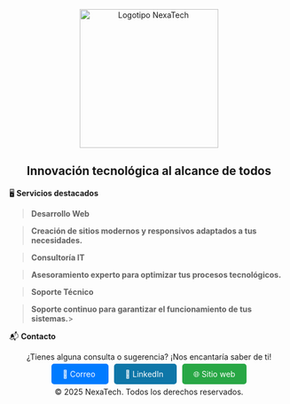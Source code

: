 <div align="center">
  <img src="https://drive.google.com/uc?export=view&id=1jQqHRUQvVivyRSluWGEHYsqKSDFrGQit" alt="Logotipo NexaTech" width="250"/>
  <h2>Innovación tecnológica al alcance de todos</h2>
</div>

🖥️ **Servicios destacados**

  > **Desarrollo Web**
    
  > **Creación de sitios modernos y responsivos adaptados a tus necesidades.**
 
    
  > **Consultoría IT**
    
  > **Asesoramiento experto para optimizar tus procesos tecnológicos.**
    
  > **Soporte Técnico**
    
  > **Soporte continuo para garantizar el funcionamiento de tus sistemas.**>


 📬 **Contacto**

<div align="center">
  <p>¿Tienes alguna consulta o sugerencia? ¡Nos encantaría saber de ti!</p>

  <a href="mailto:servicionexatech@gmail.com" style="background:#007bff;color:white;padding:10px 20px;border-radius:5px;text-decoration:none;margin:5px;">
    📧 Correo
  </a>

  <a href="[https://www.linkedin.com/in/phdleon/](https://www.linkedin.com/company/nexatech1/?viewAsMember=true)" style="background:#0e76a8;color:white;padding:10px 20px;border-radius:5px;text-decoration:none;margin:5px;">
    💼 LinkedIn
  </a>

  <a href="https://www.nexatech.org" style="background:#28a745;color:white;padding:10px 20px;border-radius:5px;text-decoration:none;margin:5px;">
    🌐 Sitio web
  </a>
</div>



<div align="center">
  <p>© 2025 NexaTech. Todos los derechos reservados.</p>
</div>
